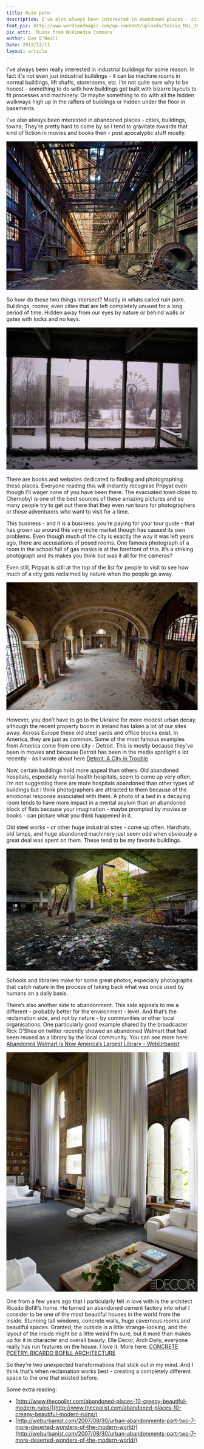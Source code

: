 ```yaml
---
title: Ruin porn
description: I've also always been interested in abandoned places - cities, buildings, towns
feat_pic: http://www.wordsandmagic.com/wp-content/uploads/Tessin_Mai_2007_066.jpg
pic_attr: ‘Ruins from Wikimedia Commons’
author: Dan O’Neill
Date: 2013/12/11
layout: article
---
```


I've always been really interested in industrial buildings for some reason. In fact it's not even just industrial buildings - it can be machine rooms in normal buildings, lift shafts, storerooms, etc. I’m not quite sure why to be honest - something to do with how buildings get built with bizarre layouts to fit processes and machinery. Or maybe something to do with all the hidden walkways high up in the rafters of buildings or hidden under the floor in basements.

I've also always been interested in abandoned places - cities, buildings, towns; They’re pretty hard to come by so I tend to gravitate towards that kind of fiction in movies and books then - post apocalyptic stuff mostly.

![Andrew Moore, Rolling hall, Ford Motor Company, River Rouge Complex, Dearborn, 2008, digital chromogenic print scanned from film negative, 62 x 78 in., Collection of Fred and Laura Ruth Bidwell. Credit: Andrew Moore](wp-content/uploads/Moore_Rolling-Hall-Rouge.jpg)

So how do those two things intersect? Mostly in whats called _ruin porn_. Buildings, rooms, even cities that are left completely unused for a long period of time. Hidden away from our eyes by nature or behind walls or gates with locks and no keys.

![The Pripyat ferris wheel by Kadams1970 at wikimedia commons](wp-content/uploads/1280px-Pripyat01.jpg)

There are books and websites dedicated to finding and photographing these places. Everyone reading this will instantly recognise Pripyat even though I’ll wager none of you have been there. The evacuated town close to Chernobyl is one of the best sources of these amazing pictures and so many people try to get out there that they even run tours for photographers or those adventurers who want to visit for a time.

This business - and it is a business: you’re paying for your tour guide - that has grown up around this very niche market though has caused its own problems. Even though much of the city is exactly the way it was left years ago, there are accusations of posed rooms. One famous photograph of a room in the school full of gas masks is at the forefront of this. It’s a striking photograph and its makes you think but was it all for the cameras?

Even still, Pripyat is still at the top of the list for people to visit to see how much of a city gets reclaimed by nature when the people go away.

![The abandoned Michigan Central Station by Albert duce on Wikimedia Commons](wp-content/uploads/1024px-Michigan_Central_Train_Station_Interior_2009.jpg)

However, you don’t have to go to the Ukraine for more modest urban decay, although the recent property boom in Ireland has taken a lot of our sites away. Across Europe these old steel yards and office blocks exist. In America, they are just as common. Some of the most famous examples from America come from one city - Detroit. This is mostly because they’ve been in movies and because Detroit has been in the media spotlight a lot recently - as I wrote about here [Detroit: A City in Trouble](http://www.wordsandmagic.com/detroit-a-city-in-trouble/)

Now, certain buildings hold more appeal than others. Old abandoned hospitals, especially mental health hospitals, seem to come up very often. I’m not suggesting there are more hospitals abandoned than other types of buildings but I think photographers are attracted to them because of the emotional response associated with them. A photo of a bed in a decaying room tends to have more impact in a mental asylum than an abandoned block of flats because your imagination - maybe prompted by movies or books - can picture what you think happened in it.

Old steel works - or other huge industrial sites - come up often. Hardhats, old lamps, and huge abandoned machinery just seem odd when obviously a great deal was spent on them. These tend to be my favorite buildings.

![Andrew Moore, Birches growing in decayed books, Detroit Public Schools Book Depository, 2009, digital chromogenic print scanned from film negative, 62 x 97.5 in., Collection of Fred and Laura Ruth Bidwell. Credit: Andrew Moore](wp-content/uploads/Moore_Birches-growing-on-Books.jpg)

Schools and libraries make for some great photos, especially photographs that catch nature in the process of taking back what was once used by humans on a daily basis.

There’s also another side to abandonment. This side appeals to me a different - probably better for the environment - level. And that’s the reclamation side, and not by nature - by communities or other local organisations. One particularly good example shared by the broadcaster Rick O’Shea on twitter recently showed an abandoned Walmart that had been reused as a library by the local community. You can see more here: [Abandoned Walmart is Now America’s Largest Library - WebUrbanist](http://weburbanist.com/2012/09/04/abandoned-walmart-is-now-americas-largest-library/)

![Ricardo Bofill](wp-content/uploads/tumblr_mgu0cwF1bA1qev340o1_1280.jpg)

One from a few years ago that I particularly fell in love with is the architect Ricado Bofill‘s home. He turned an abandoned cement factory into what I consider to be one of the most beautiful houses in the world from the inside. Stunning tall windows, concrete walls, huge cavernous rooms and beautiful spaces. Granted, the outside is a little strange-looking, and the layout of the inside might be a little weird I’m sure, but it more than makes up for it in character and overall beauty. Elle Decor, Arch Daily, everyone really has run features on the house. I love it. More here: [CONCRETE POETRY: RICARDO BOFILL ARCHITECTURE](http://www.elledecor.com/design-decorate/interiors/barcelona-decor-ricardo-bofill)

So they’re two unexpected transformations that stick out in my mind. And I think that’s when reclamation works best - creating a completely different space to the one that existed before.

Some extra reading:

*   [http://www.thecoolist.com/abandoned-places-10-creepy-beautiful-modern-ruins/](http://www.thecoolist.com/abandoned-places-10-creepy-beautiful-modern-ruins/)
*   [http://weburbanist.com/2007/08/30/urban-abandonments-part-two-7-more-deserted-wonders-of-the-modern-world/](http://weburbanist.com/2007/08/30/urban-abandonments-part-two-7-more-deserted-wonders-of-the-modern-world/)
